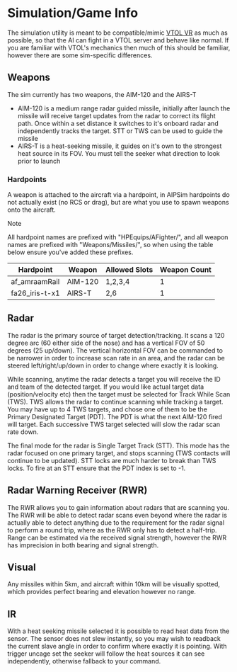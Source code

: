 # Simulation/Game Info

The simulation utility is meant to be compatible/mimic [VTOL VR](https://store.steampowered.com/app/667970/VTOL_VR/) as much as possible, so that the AI can fight in a VTOL server and behave like normal. If you are familiar with VTOL's mechanics then much of this should be familiar, however there are some sim-specific differences.

## Weapons

The sim currently has two weapons, the AIM-120 and the AIRS-T

-  AIM-120 is a medium range radar guided missile, initially after launch the missile will receive target updates from the radar to correct its flight path. Once within a set distance it switches to it's onboard radar and independently tracks the target. STT or TWS can be used to guide the missile
-  AIRS-T is a heat-seeking missile, it guides on it's own to the strongest heat source in its FOV. You must tell the seeker what direction to look prior to launch

### Hardpoints

A weapon is attached to the aircraft via a hardpoint, in AIPSim hardpoints do not actually exist (no RCS or drag), but are what you use to spawn weapons onto the aircraft.

> [!NOTE]
> All hardpoint names are prefixed with "HPEquips/AFighter/", and all weapon names are prefixed with "Weapons/Missiles/", so when using the table below ensure you've added these prefixes.

| Hardpoint      | Weapon  | Allowed Slots | Weapon Count |
| -------------- | ------- | ------------- | ------------ |
| af_amraamRail  | AIM-120 | 1,2,3,4       | 1            |
| fa26_iris-t-x1 | AIRS-T  | 2,6           | 1            |

## Radar

The radar is the primary source of target detection/tracking. It scans a 120 degree arc (60 either side of the nose) and has a vertical FOV of 50 degrees (25 up/down). The vertical horizontal FOV can be commanded to be narrower in order to increase scan rate in an area, and the radar can be steered left/right/up/down in order to change where exactly it is looking.

While scanning, anytime the radar detects a target you will receive the ID and team of the detected target. If you would like actual target data (position/velocity etc) then the target must be selected for Track While Scan (TWS). TWS allows the radar to continue scanning while tracking a target. You may have up to 4 TWS targets, and chose one of them to be the Primary Designated Target (PDT). The PDT is what the next AIM-120 fired will target. Each successive TWS target selected will slow the radar scan rate down.

The final mode for the radar is Single Target Track (STT). This mode has the radar focused on one primary target, and stops scanning (TWS contacts will continue to be updated). STT locks are much harder to break than TWS locks. To fire at an STT ensure that the PDT index is set to -1.

## Radar Warning Receiver (RWR)

The RWR allows you to gain information about radars that are scanning you. The RWR will be able to detect radar scans even beyond where the radar is actually able to detect anything due to the requirement for the radar signal to perform a round trip, where as the RWR only has to detect a half-trip. Range can be estimated via the received signal strength, however the RWR has imprecision in both bearing and signal strength.

## Visual

Any missiles within 5km, and aircraft within 10km will be visually spotted, which provides perfect bearing and elevation however no range.

## IR

With a heat seeking missile selected it is possible to read heat data from the sensor. The sensor does not slew instantly, so you may wish to readback the current slave angle in order to confirm where exactly it is pointing. With trigger uncage set the seeker will follow the heat sources it can see independently, otherwise fallback to your command.

